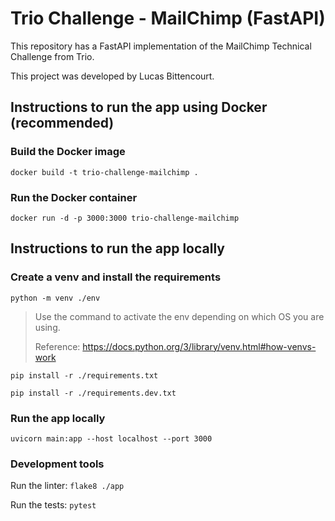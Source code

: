 # Trio Challenge - MailChimp (FastAPI)

This repository has a FastAPI implementation of the MailChimp Technical Challenge from Trio.

This project was developed by Lucas Bittencourt.

## Instructions to run the app using Docker (recommended)

### Build the Docker image

`docker build -t trio-challenge-mailchimp .`

### Run the Docker container

`docker run -d -p 3000:3000 trio-challenge-mailchimp`

## Instructions to run the app locally

### Create a venv and install the requirements

`python -m venv ./env`

> Use the command to activate the env depending on which OS you are using.
>
> Reference: https://docs.python.org/3/library/venv.html#how-venvs-work

`pip install -r ./requirements.txt`

`pip install -r ./requirements.dev.txt`

### Run the app locally

`uvicorn main:app --host localhost --port 3000`

### Development tools

Run the linter: `flake8 ./app`

Run the tests: `pytest`
